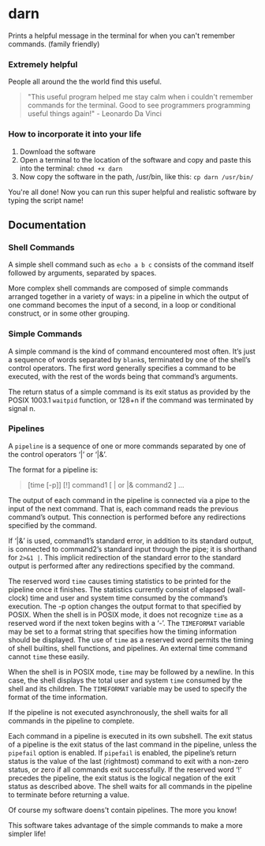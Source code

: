 # darn

Prints a helpful message in the terminal for when you can't remember commands. (family friendly)


### Extremely helpful

People all around the the world find this useful.

> "This useful program helped me stay calm when i couldn't remember commands for the terminal. Good to see programmers programming useful things again!" - Leonardo Da Vinci

### How to incorporate it into your life

1. Download the software
2. Open a terminal to the location of the software and copy and paste this into the terminal: `chmod +x darn`
3. Now copy the software in the path, /usr/bin, like this: `cp darn /usr/bin/`

You're all done! Now you can run this super helpful and realistic software by typing the script name! 


## Documentation 

### Shell Commands
A simple shell command such as `echo a b c` consists of the command itself followed by arguments, separated by spaces.

More complex shell commands are composed of simple commands arranged together in a variety of ways: in a pipeline in which the output of one command becomes the input of a second, in a loop or conditional construct, or in some other grouping.

### Simple Commands
A simple command is the kind of command encountered most often. It’s just a sequence of words separated by `blank`s, terminated by one of the shell’s control operators. The first word generally specifies a command to be executed, with the rest of the words being that command’s arguments.

The return status of a simple command is its exit status as provided by the POSIX 1003.1 `waitpid` function, or 128+n if the command was terminated by signal n.

### Pipelines
A `pipeline` is a sequence of one or more commands separated by one of the control operators ‘|’ or ‘|&’.

The format for a pipeline is:

> [time [-p]] [!] command1 [ | or |& command2 ] …

The output of each command in the pipeline is connected via a pipe to the input of the next command. That is, each command reads the previous command’s output. This connection is performed before any redirections specified by the command.

If ‘|&’ is used, command1’s standard error, in addition to its standard output, is connected to command2’s standard input through the pipe; it is shorthand for `2>&1 |`. This implicit redirection of the standard error to the standard output is performed after any redirections specified by the command.

The reserved word `time` causes timing statistics to be printed for the pipeline once it finishes. The statistics currently consist of elapsed (wall-clock) time and user and system time consumed by the command’s execution. The -p option changes the output format to that specified by POSIX. When the shell is in POSIX mode, it does not recognize `time` as a reserved word if the next token begins with a ‘-’. The `TIMEFORMAT` variable may be set to a format string that specifies how the timing information should be displayed. The use of `time` as a reserved word permits the timing of shell builtins, shell functions, and pipelines. An external time command cannot `time` these easily.

When the shell is in POSIX mode, `time` may be followed by a newline. In this case, the shell displays the total user and system `time` consumed by the shell and its children. The `TIMEFORMAT` variable may be used to specify the format of the time information.

If the pipeline is not executed asynchronously, the shell waits for all commands in the pipeline to complete.

Each command in a pipeline is executed in its own subshell. The exit status of a pipeline is the exit status of the last command in the pipeline, unless the `pipefail` option is enabled. If `pipefail` is enabled, the pipeline’s return status is the value of the last (rightmost) command to exit with a non-zero status, or zero if all commands exit successfully. If the reserved word ‘!’ precedes the pipeline, the exit status is the logical negation of the exit status as described above. The shell waits for all commands in the pipeline to terminate before returning a value.

Of course my software doens't contain pipelines. The more you know!


This software takes advantage of the simple commands to make a more simpler life!
